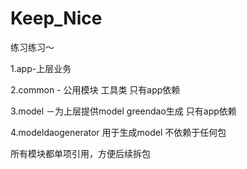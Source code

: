 # Keep_Nice 

练习练习～

1.app-上层业务 

2.common - 公用模块 工具类 只有app依赖 

3.model －为上层提供model greendao生成 只有app依赖 

4.modeldaogenerator 用于生成model 不依赖于任何包 

所有模块都单项引用，方便后续拆包

